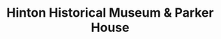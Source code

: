 ---
layout: repo
title: "Hinton Historical Museum & Parker House"
id: 24378
permalink: repos/24378/
---